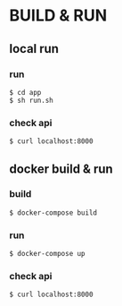 # BUILD & RUN

## local run

### run
```
$ cd app
$ sh run.sh
```

### check api
```
$ curl localhost:8000
```

## docker build & run

### build
```
$ docker-compose build
```

### run
```
$ docker-compose up
```

### check api
```
$ curl localhost:8000
```

### 